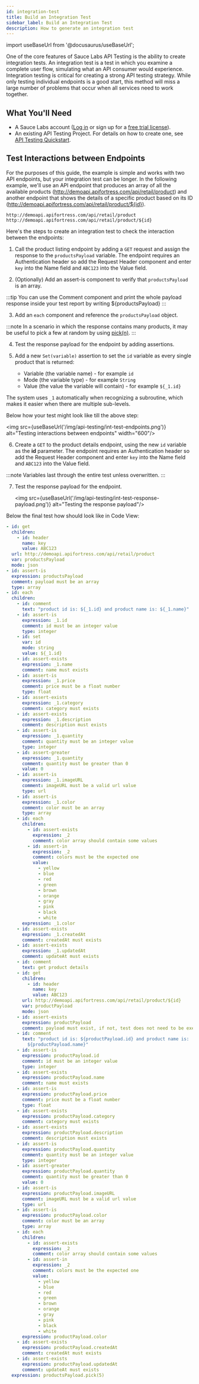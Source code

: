 ```yaml
---
id: integration-test
title: Build an Integration Test
sidebar_label: Build an Integration Test
description: How to generate an integration test
---
```


import useBaseUrl from '@docusaurus/useBaseUrl';

One of the core features of Sauce Labs API Testing is the ability to create integration tests. An integration test is a test in which you examine a complete user flow, simulating what an API consumer would experience. Integration testing is critical for creating a strong API testing strategy. While only testing individual endpoints is a good start, this method will miss a large number of problems that occur when all services need to work together.

## What You'll Need

- A Sauce Labs account ([Log in](https://accounts.saucelabs.com/am/XUI/#login/) or sign up for a [free trial license](https://saucelabs.com/sign-up)).
- An existing API Testing Project. For details on how to create one, see [API Testing Quickstart](/api-testing/quickstart/).

## Test Interactions between Endpoints

For the purposes of this guide, the example is simple and works with two API endpoints, but your integration test can be longer.
In the following example, we'll use an API endpoint that produces an array of all the available products (http://demoapi.apifortress.com/api/retail/product) and another endpoint that shows the details of a specific product based on its ID (http://demoapi.apifortress.com/api/retail/product/${id}).

```http request
http://demoapi.apifortress.com/api/retail/product
http://demoapi.apifortress.com/api/retail/product/${id}
```

Here's the steps to create an integration test to check the interaction between the endpoints:

1. Call the product listing endpoint by adding a `GET` request and assign the response to the `productsPayload` variable. The endpoint requires an Authentication header so add the Request Header component and enter `key` into the Name field and `ABC123` into the Value field.

2. (Optionally) Add an assert-is component to verify that `productsPayload` is an array.

:::tip
You can use the Comment component and print the whole payload response inside your test report by writing ${productsPayload}
:::

3. Add an `each` component and reference the `productsPayload` object.

:::note
In a scenario in which the response contains many products, it may be useful to pick a few at random by using [pick(n)](/api-testing/composer/expressions/#pick).
:::

4. Test the response payload for the endpoint by adding assertions.

5. Add a new `Set(variable)` assertion to set the `id` variable as every single product that is returned:
   - Variable (the variable name) - for example `id`
   - Mode (the variable type) - for example `String`
   - Value (the value the variable will contain) - for example `${_1.id}`

The system uses `_1` automatically when recognizing a subroutine, which makes it easier when there are multiple sub-levels.

Below how your test might look like till the above step:

<img src={useBaseUrl('/img/api-testing/int-test-endpoints.png')} alt="Testing interactions between endpoints" width="600"/>

6. Create a `GET` to the product details endpoint, using the new `id` variable as the **id** parameter. The endpoint requires an Authentication header so add the Request Header component and enter `key` into the Name field and `ABC123` into the Value field.

:::note
Variables last through the entire test unless overwritten.
:::

7. Test the response payload for the endpoint.

   <img src={useBaseUrl('/img/api-testing/int-test-response-payload.png')} alt="Testing the response payload"/>

Below the final test how should look like in Code View:

```yaml
- id: get
  children:
    - id: header
      name: key
      value: ABC123
  url: http://demoapi.apifortress.com/api/retail/product
  var: productsPayload
  mode: json
- id: assert-is
  expression: productsPayload
  comment: payload must be an array
  type: array
- id: each
  children:
    - id: comment
      text: "product id is: ${_1.id} and product name is: ${_1.name}"
    - id: assert-is
      expression: _1.id
      comment: id must be an integer value
      type: integer
    - id: set
      var: id
      mode: string
      value: ${_1.id}
    - id: assert-exists
      expression: _1.name
      comment: name must exists
    - id: assert-is
      expression: _1.price
      comment: price must be a float number
      type: float
    - id: assert-exists
      expression: _1.category
      comment: category must exists
    - id: assert-exists
      expression: _1.description
      comment: description must exists
    - id: assert-is
      expression: _1.quantity
      comment: quantity must be an integer value
      type: integer
    - id: assert-greater
      expression: _1.quantity
      comment: quantity must be greater than 0
      value: 0
    - id: assert-is
      expression: _1.imageURL
      comment: imageURL must be a valid url value
      type: url
    - id: assert-is
      expression: _1.color
      comment: color must be an array
      type: array
    - id: each
      children:
        - id: assert-exists
          expression: _2
          comment: color array should contain some values
        - id: assert-in
          expression: _2
          comment: colors must be the expected one
          value:
            - yellow
            - blue
            - red
            - green
            - brown
            - orange
            - gray
            - pink
            - black
            - white
      expression: _1.color
    - id: assert-exists
      expression: _1.createdAt
      comment: createdAt must exists
    - id: assert-exists
      expression: _1.updatedAt
      comment: updateAt must exists
    - id: comment
      text: get product details
    - id: get
      children:
        - id: header
          name: key
          value: ABC123
      url: http://demoapi.apifortress.com/api/retail/product/${id}
      var: productPayload
      mode: json
    - id: assert-exists
      expression: productPayload
      comment: payload must exist, if not, test does not need to be executed
    - id: comment
      text: "product id is: ${productPayload.id} and product name is:
        ${productPayload.name}"
    - id: assert-is
      expression: productPayload.id
      comment: id must be an integer value
      type: integer
    - id: assert-exists
      expression: productPayload.name
      comment: name must exists
    - id: assert-is
      expression: productPayload.price
      comment: price must be a float number
      type: float
    - id: assert-exists
      expression: productPayload.category
      comment: category must exists
    - id: assert-exists
      expression: productPayload.description
      comment: description must exists
    - id: assert-is
      expression: productPayload.quantity
      comment: quantity must be an integer value
      type: integer
    - id: assert-greater
      expression: productPayload.quantity
      comment: quantity must be greater than 0
      value: 0
    - id: assert-is
      expression: productPayload.imageURL
      comment: imageURL must be a valid url value
      type: url
    - id: assert-is
      expression: productPayload.color
      comment: color must be an array
      type: array
    - id: each
      children:
        - id: assert-exists
          expression: _2
          comment: color array should contain some values
        - id: assert-in
          expression: _2
          comment: colors must be the expected one
          value:
            - yellow
            - blue
            - red
            - green
            - brown
            - orange
            - gray
            - pink
            - black
            - white
      expression: productPayload.color
    - id: assert-exists
      expression: productPayload.createdAt
      comment: createdAt must exists
    - id: assert-exists
      expression: productPayload.updatedAt
      comment: updateAt must exists
  expression: productsPayload.pick(5)
```
